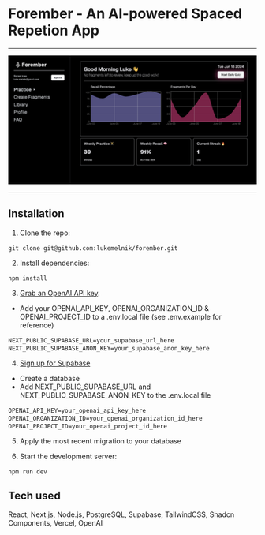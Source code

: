# Forember - An AI-powered Spaced Repetion App

---

![A picture of the Forember dashboard](./forember-dashboard.png)

---

## Installation

1. Clone the repo:

```
git clone git@github.com:lukemelnik/forember.git
```

2. Install dependencies:

```
npm install
```

3. [Grab an OpenAI API key](https://platform.openai.com/).

- Add your OPENAI_API_KEY, OPENAI_ORGANIZATION_ID & OPENAI_PROJECT_ID to a .env.local file (see .env.example for reference)

```
NEXT_PUBLIC_SUPABASE_URL=your_supabase_url_here
NEXT_PUBLIC_SUPABASE_ANON_KEY=your_supabase_anon_key_here
```

4. [Sign up for Supabase](https://supabase.com)

- Create a database
- Add NEXT_PUBLIC_SUPABASE_URL and NEXT_PUBLIC_SUPABASE_ANON_KEY to the .env.local file

```
OPENAI_API_KEY=your_openai_api_key_here
OPENAI_ORGANIZATION_ID=your_openai_organization_id_here
OPENAI_PROJECT_ID=your_openai_project_id_here
```

5. Apply the most recent migration to your database

6. Start the development server:

```
npm run dev
```

## Tech used

React, Next.js, Node.js, PostgreSQL, Supabase, TailwindCSS, Shadcn Components, Vercel, OpenAI
